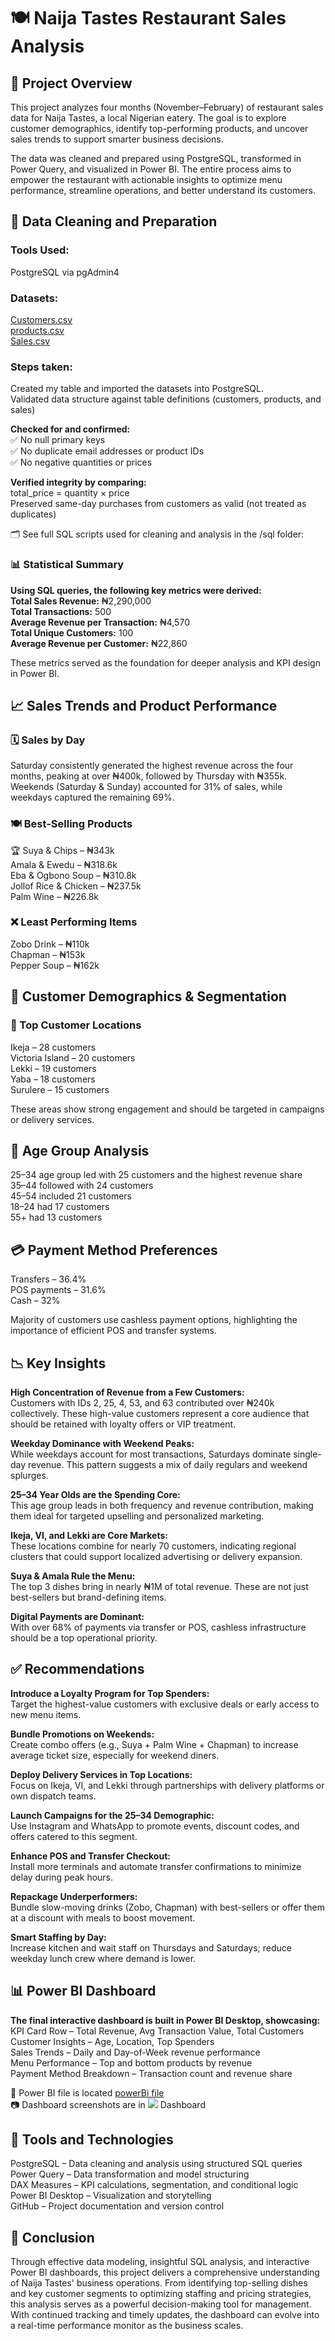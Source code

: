 # 🍽️ Naija Tastes Restaurant Sales Analysis  
## 📌 Project Overview  
This project analyzes four months (November–February) of restaurant sales data for Naija Tastes, a local Nigerian eatery. The goal is to explore customer demographics, identify top-performing products, and uncover sales trends to support smarter business decisions.  

The data was cleaned and prepared using PostgreSQL, transformed in Power Query, and visualized in Power BI. The entire process aims to empower the restaurant with actionable insights to optimize menu performance, streamline operations, and better understand its customers.  

## 🧹 Data Cleaning and Preparation  
### Tools Used:  
PostgreSQL via pgAdmin4  

### Datasets:  
<a href = "/files\customers.csv">Customers.csv</a>  
<a href = "files\products.csv">products.csv</a>  
<a href = "files\sales.csv">Sales.csv</a>  

### Steps taken:  
Created my table and imported the datasets into PostgreSQL.  
Validated data structure against table definitions (customers, products, and sales)  

**Checked for and confirmed:**  
✅ No null primary keys  
✅ No duplicate email addresses or product IDs  
✅ No negative quantities or prices  

**Verified integrity by comparing:**  
total_price = quantity × price  
Preserved same-day purchases from customers as valid (not treated as duplicates)  

🗂️ See full SQL scripts used for cleaning and analysis in the /sql folder: <a href = "files\Naija_Taste_Restaurant.sql"></a>  

### 📊 Statistical Summary  
**Using SQL queries, the following key metrics were derived:**  
**Total Sales Revenue:** ₦2,290,000  
**Total Transactions:** 500  
**Average Revenue per Transaction:** ₦4,570  
**Total Unique Customers:** 100  
**Average Revenue per Customer:** ₦22,860  

These metrics served as the foundation for deeper analysis and KPI design in Power BI.  

## 📈 Sales Trends and Product Performance  
### 🗓️ Sales by Day  
Saturday consistently generated the highest revenue across the four months, peaking at over ₦400k, followed by Thursday with ₦355k. Weekends (Saturday & Sunday) accounted for 31% of sales, while weekdays captured the remaining 69%.  

### 🍽️ Best-Selling Products  
🏆 Suya & Chips – ₦343k  
Amala & Ewedu – ₦318.6k  
Eba & Ogbono Soup – ₦310.8k  
Jollof Rice & Chicken – ₦237.5k  
Palm Wine – ₦226.8k  

### ❌ Least Performing Items  
Zobo Drink – ₦110k  
Chapman – ₦153k  
Pepper Soup – ₦162k  


## 👥 Customer Demographics & Segmentation  
### 📍 Top Customer Locations  
Ikeja – 28 customers  
Victoria Island – 20 customers  
Lekki – 19 customers  
Yaba – 18 customers  
Surulere – 15 customers  

These areas show strong engagement and should be targeted in campaigns or delivery services.  

## 👤 Age Group Analysis  
25–34 age group led with 25 customers and the highest revenue share  
35–44 followed with 24 customers  
45–54 included 21 customers  
18–24 had 17 customers  
55+ had 13 customers  

## 💳 Payment Method Preferences  
Transfers – 36.4%  
POS payments – 31.6%  
Cash – 32%  

Majority of customers use cashless payment options, highlighting the importance of efficient POS and transfer systems.  

## 📉 Key Insights  
**High Concentration of Revenue from a Few Customers:**  
Customers with IDs 2, 25, 4, 53, and 63 contributed over ₦240k collectively. These high-value customers represent a core audience that should be retained with loyalty offers or VIP treatment.  

**Weekday Dominance with Weekend Peaks:**  
While weekdays account for most transactions, Saturdays dominate single-day revenue. This pattern suggests a mix of daily regulars and weekend splurges.  

**25–34 Year Olds are the Spending Core:**  
This age group leads in both frequency and revenue contribution, making them ideal for targeted upselling and personalized marketing.  

**Ikeja, VI, and Lekki are Core Markets:**  
These locations combine for nearly 70 customers, indicating regional clusters that could support localized advertising or delivery expansion.  

**Suya & Amala Rule the Menu:**  
The top 3 dishes bring in nearly ₦1M of total revenue. These are not just best-sellers but brand-defining items.  

**Digital Payments are Dominant:**  
With over 68% of payments via transfer or POS, cashless infrastructure should be a top operational priority.  

## ✅ Recommendations  
**Introduce a Loyalty Program for Top Spenders:**  
Target the highest-value customers with exclusive deals or early access to new menu items.  

**Bundle Promotions on Weekends:**  
Create combo offers (e.g., Suya + Palm Wine + Chapman) to increase average ticket size, especially for weekend diners.  

**Deploy Delivery Services in Top Locations:**  
Focus on Ikeja, VI, and Lekki through partnerships with delivery platforms or own dispatch teams.  

**Launch Campaigns for the 25–34 Demographic:**  
Use Instagram and WhatsApp to promote events, discount codes, and offers catered to this segment.  

**Enhance POS and Transfer Checkout:**  
Install more terminals and automate transfer confirmations to minimize delay during peak hours.  

**Repackage Underperformers:**  
Bundle slow-moving drinks (Zobo, Chapman) with best-sellers or offer them at a discount with meals to boost movement.  

**Smart Staffing by Day:**  
Increase kitchen and wait staff on Thursdays and Saturdays; reduce weekday lunch crew where demand is lower.  

## 📊 Power BI Dashboard  
**The final interactive dashboard is built in Power BI Desktop, showcasing:**  
KPI Card Row – Total Revenue, Avg Transaction Value, Total Customers  
Customer Insights – Age, Location, Top Spenders  
Sales Trends – Daily and Day-of-Week revenue performance  
Menu Performance – Top and bottom products by revenue  
Payment Method Breakdown – Transaction count and revenue share  

📂 Power BI file is located <a href = "files\Naija Taste dashboard.pbix">powerBi file</a>  
📷 Dashboard screenshots are in <img src = "files\WhatsApp Image 2025-07-07 at 4.35.09 AM.jpeg"> Dashboard 

## 🧰 Tools and Technologies  
PostgreSQL – Data cleaning and analysis using structured SQL queries  
Power Query – Data transformation and model structuring  
DAX Measures – KPI calculations, segmentation, and conditional logic  
Power BI Desktop – Visualization and storytelling  
GitHub – Project documentation and version control  

## 📌 Conclusion  
Through effective data modeling, insightful SQL analysis, and interactive Power BI dashboards, this project delivers a comprehensive understanding of Naija Tastes' business operations. From identifying top-selling dishes and key customer segments to optimizing staffing and pricing strategies, this analysis serves as a powerful decision-making tool for management. With continued tracking and timely updates, the dashboard can evolve into a real-time performance monitor as the business scales.